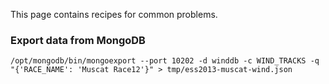 This page contains recipes for common problems.

### Export data from MongoDB

`/opt/mongodb/bin/mongoexport --port 10202 -d winddb -c WIND_TRACKS -q "{'RACE_NAME': 'Muscat Race12'}" > tmp/ess2013-muscat-wind.json`